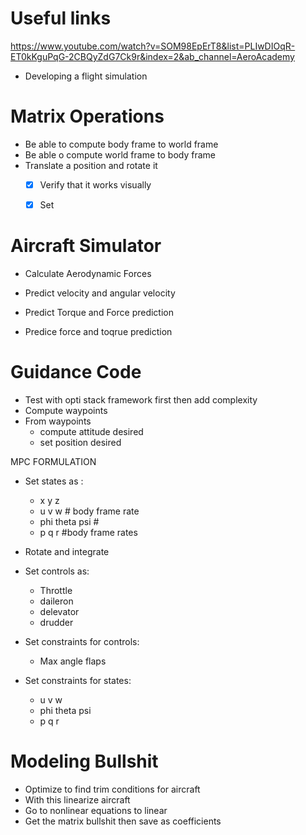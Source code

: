 # Useful links 
https://www.youtube.com/watch?v=SOM98EpErT8&list=PLIwDIOqR-ET0kKguPqG-2CBQyZdG7Ck9r&index=2&ab_channel=AeroAcademy
- Developing a flight simulation  

# Matrix Operations
- Be able to compute body frame to world frame 
- Be able o compute world frame to body frame
- Translate a position and rotate it 
  - [x] Verify that it works visually
  - [x] Set 


# Aircraft Simulator

- Calculate Aerodynamic Forces

- Predict velocity and angular velocity 

- Predict Torque and Force prediction 

- Predice force and toqrue prediction 


# Guidance Code
- Test with opti stack framework first then add complexity 
- Compute waypoints 
- From waypoints 
  - compute attitude desired 
  - set position desired 

MPC FORMULATION
- Set states as :
  - x y z
  - u v w # body frame rate
  - phi theta psi # 
  - p q r #body frame rates 

- Rotate and integrate 

- Set controls as:
  - Throttle
  - daileron 
  - delevator
  - drudder

- Set constraints for controls:
  - Max angle flaps

- Set constraints for states:
  - u v w
  - phi theta psi
  - p q r



# Modeling Bullshit
- Optimize to find trim conditions for aircraft
- With this linearize aircraft 
- Go to nonlinear equations to linear
- Get the matrix bullshit then save as coefficients 
  